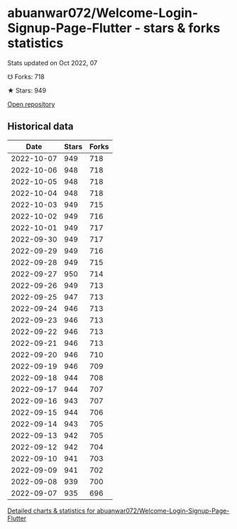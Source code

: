 # abuanwar072/Welcome-Login-Signup-Page-Flutter - stars & forks statistics

Stats updated on Oct 2022, 07

☋ Forks: 718

★ Stars: 949

[Open repository](https://github.com/abuanwar072/Welcome-Login-Signup-Page-Flutter)

## Historical data
| Date | Stars | Forks |
|------|-------|-------|
| 2022-10-07 | 949 | 718 | 
| 2022-10-06 | 948 | 718 | 
| 2022-10-05 | 948 | 718 | 
| 2022-10-04 | 948 | 718 | 
| 2022-10-03 | 949 | 715 | 
| 2022-10-02 | 949 | 716 | 
| 2022-10-01 | 949 | 717 | 
| 2022-09-30 | 949 | 717 | 
| 2022-09-29 | 949 | 716 | 
| 2022-09-28 | 949 | 715 | 
| 2022-09-27 | 950 | 714 | 
| 2022-09-26 | 949 | 713 | 
| 2022-09-25 | 947 | 713 | 
| 2022-09-24 | 946 | 713 | 
| 2022-09-23 | 946 | 713 | 
| 2022-09-22 | 946 | 713 | 
| 2022-09-21 | 946 | 713 | 
| 2022-09-20 | 946 | 710 | 
| 2022-09-19 | 946 | 709 | 
| 2022-09-18 | 944 | 708 | 
| 2022-09-17 | 944 | 707 | 
| 2022-09-16 | 943 | 707 | 
| 2022-09-15 | 944 | 706 | 
| 2022-09-14 | 943 | 705 | 
| 2022-09-13 | 942 | 705 | 
| 2022-09-12 | 942 | 704 | 
| 2022-09-10 | 941 | 703 | 
| 2022-09-09 | 941 | 702 | 
| 2022-09-08 | 939 | 700 | 
| 2022-09-07 | 935 | 696 | 


[Detailed charts & statistics for abuanwar072/Welcome-Login-Signup-Page-Flutter](https://reviewgithub.com/rep/abuanwar072/Welcome-Login-Signup-Page-Flutter)
